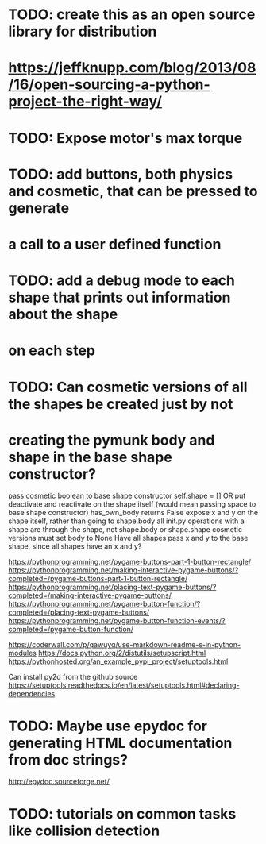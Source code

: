 # TODO: create this as an open source library for distribution
# https://jeffknupp.com/blog/2013/08/16/open-sourcing-a-python-project-the-right-way/

# TODO: Expose motor's max torque

# TODO: add buttons, both physics and cosmetic, that can be pressed to generate
# a call to a user defined function

# TODO: add a debug mode to each shape that prints out information about the shape
# on each step

# TODO: Can cosmetic versions of all the shapes be created just by not
# creating the pymunk body and shape in the base shape constructor?
pass cosmetic boolean to base shape constructor
self.shape = []  OR  put deactivate and reactivate on the shape itself (would mean passing space to base shape constructor)
has_own_body returns False
expose x and y on the shape itself, rather than going to shape.body
all init.py operations with a shape are through the shape, not shape.body or shape.shape
cosmetic versions must set body to None
Have all shapes pass x and y to the base shape, since all shapes have an x and y?


https://pythonprogramming.net/pygame-buttons-part-1-button-rectangle/
https://pythonprogramming.net/making-interactive-pygame-buttons/?completed=/pygame-buttons-part-1-button-rectangle/
https://pythonprogramming.net/placing-text-pygame-buttons/?completed=/making-interactive-pygame-buttons/
https://pythonprogramming.net/pygame-button-function/?completed=/placing-text-pygame-buttons/
https://pythonprogramming.net/pygame-button-function-events/?completed=/pygame-button-function/


https://coderwall.com/p/qawuyq/use-markdown-readme-s-in-python-modules
https://docs.python.org/2/distutils/setupscript.html
https://pythonhosted.org/an_example_pypi_project/setuptools.html

Can install py2d from the github source
https://setuptools.readthedocs.io/en/latest/setuptools.html#declaring-dependencies

# TODO: Maybe use epydoc for generating HTML documentation from doc strings?
http://epydoc.sourceforge.net/

# TODO: tutorials on common tasks like collision detection
